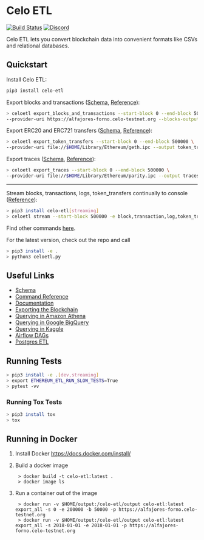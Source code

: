 # Celo ETL

[![Build Status](https://travis-ci.org/blockchain-etl/ethereum-etl.png)](https://travis-ci.org/blockchain-etl/ethereum-etl)
[![Discord](https://img.shields.io/badge/discord-join%20chat-blue.svg)](https://discord.gg/wukrezR)

Celo ETL lets you convert blockchain data into convenient formats like CSVs and relational databases.


## Quickstart

Install Celo ETL:

```bash
pip3 install celo-etl
```

Export blocks and transactions ([Schema](docs/schema.md#blockscsv), [Reference](docs/commands.md#export_blocks_and_transactions)):

```bash
> celoetl export_blocks_and_transactions --start-block 0 --end-block 500000 \
--provider-uri https://alfajores-forno.celo-testnet.org --blocks-output blocks.csv --transactions-output transactions.csv
```

Export ERC20 and ERC721 transfers ([Schema](docs/schema.md#token_transferscsv), [Reference](docs/commands.md##export_token_transfers)):

```bash
> celoetl export_token_transfers --start-block 0 --end-block 500000 \
--provider-uri file://$HOME/Library/Ethereum/geth.ipc --output token_transfers.csv
```

Export traces ([Schema](docs/schema.md#tracescsv), [Reference](docs/commands.md#export_traces)):

```bash
> celoetl export_traces --start-block 0 --end-block 500000 \
--provider-uri file://$HOME/Library/Ethereum/parity.ipc --output traces.csv
```

---

Stream blocks, transactions, logs, token_transfers continually to console ([Reference](docs/commands.md#stream)):

```bash
> pip3 install celo-etl[streaming]
> celoetl stream --start-block 500000 -e block,transaction,log,token_transfer --log-file log.txt
```

Find other commands [here](https://celo-etl.readthedocs.io/en/latest/commands/).

For the latest version, check out the repo and call 
```bash
> pip3 install -e . 
> python3 celoetl.py
```

## Useful Links

- [Schema](https://celo-etl.readthedocs.io/en/latest/schema/)
- [Command Reference](https://celo-etl.readthedocs.io/en/latest/commands/)
- [Documentation](https://celo-etl.readthedocs.io/)
- [Exporting the Blockchain](https://celo-etl.readthedocs.io/en/latest/exporting-the-blockchain/)
- [Querying in Amazon Athena](https://celo-etl.readthedocs.io/en/latest/amazon-athena/)
- [Querying in Google BigQuery](https://celo-etl.readthedocs.io/en/latest/google-bigquery/)
- [Querying in Kaggle](https://www.kaggle.com/bigquery/ethereum-blockchain)
- [Airflow DAGs](https://github.com/blockchain-etl/celo-etl-airflow)
- [Postgres ETL](https://github.com/blockchain-etl/celo-etl-postgresql)

## Running Tests

```bash
> pip3 install -e .[dev,streaming]
> export ETHEREUM_ETL_RUN_SLOW_TESTS=True
> pytest -vv
```

### Running Tox Tests

```bash
> pip3 install tox
> tox
```

## Running in Docker

1. Install Docker https://docs.docker.com/install/

2. Build a docker image
        
        > docker build -t celo-etl:latest .
        > docker image ls
        
3. Run a container out of the image

        > docker run -v $HOME/output:/celo-etl/output celo-etl:latest export_all -s 0 -e 200000 -b 50000 -p https://alfajores-forno.celo-testnet.org
        > docker run -v $HOME/output:/celo-etl/output celo-etl:latest export_all -s 2018-01-01 -e 2018-01-01 -p https://alfajores-forno.celo-testnet.org

